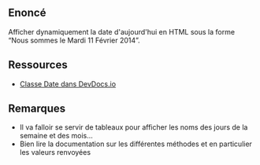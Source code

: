 ## Enoncé

Afficher dynamiquement la date d'aujourd'hui en HTML sous la forme “Nous sommes le Mardi 11 Février 2014”.

## Ressources

* [Classe Date dans DevDocs.io](http://devdocs.io/javascript/global_objects/date)

## Remarques

* Il va falloir se servir de tableaux pour afficher les noms des jours de la semaine et des mois...
* Bien lire la documentation sur les différentes méthodes et en particulier les valeurs renvoyées
